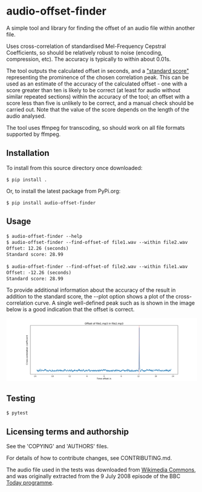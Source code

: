 audio-offset-finder
===================

A simple tool and library for finding the offset of an audio file within another file.

Uses cross-correlation of standardised Mel-Frequency Cepstral Coefficients, so should be relatively robust to noise (encoding, compression, etc).  The accuracy is typically to within about 0.01s.

The tool outputs the calculated offset in seconds, and a ["standard score"](https://en.wikipedia.org/wiki/Standard_score) representing the prominence of the chosen correlation peak.  This can be used as an estimate of the accuracy of the calculated offset - one with a score greater than ten is likely to be correct (at least for audio without similar repeated sections) within the accuracy of the tool; an offset with a score less than five is unlikely to be correct, and a manual check should be carried out.  Note that the value of the score depends on the length of the audio analysed.

The tool uses ffmpeg for transcoding, so should work on all file formats supported by ffmpeg.

Installation
------------

To install from this source directory once downloaded:

    $ pip install .

Or, to install the latest package from PyPi.org:

    $ pip install audio-offset-finder

Usage
-----

    $ audio-offset-finder --help
    $ audio-offset-finder --find-offset-of file1.wav --within file2.wav
    Offset: 12.26 (seconds)
    Standard score: 28.99

    $ audio-offset-finder --find-offset-of file2.wav --within file1.wav
    Offset: -12.26 (seconds)
    Standard score: 28.99

To provide additional information about the accuracy of the result in addition to the standard score, the --plot option shows a plot of the cross-correlation curve.  A single well-defined peak such as is shown in the image below is a good indication that the offset is correct.

<div style="width: 400; align:center">
<img alt="A line graph showing a cross-correlation curve with a sharp prominent peak emerging from low-level noise.  A dotted vertical line is overlaid at the position of the peak, indicating the position of the calculated offset." src="example_plot.png" title="Example correlation plot" />
</div>

Testing
-------

    $ pytest

Licensing terms and authorship
------------------------------

See the 'COPYING' and 'AUTHORS' files.

For details of how to contribute changes, see CONTRIBUTING.md.

The audio file used in the tests was downloaded from
[Wikimedia Commons](http://en.wikipedia.org/wiki/File:Tim_Berners-Lee_-_Today_-_9_July_2008.flac),
and was originally extracted from the 9 July 2008 
episode of the BBC [Today programme](http://www.bbc.co.uk/programmes/b00cddwc).
